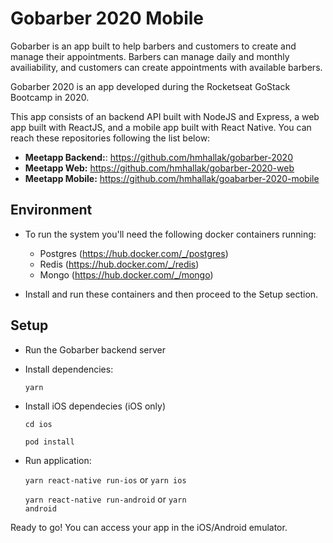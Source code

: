 
# Gobarber 2020 Mobile

Gobarber is an app built to help barbers and customers to create and manage their appointments. Barbers can manage daily and monthly availiability, and customers can create appointments with available barbers.

Gobarber 2020 is an app developed during the Rocketseat GoStack Bootcamp in 2020.

This app consists of an backend API built with NodeJS and Express, a web app built with ReactJS, and a mobile app built with React Native. You can reach these repositories following the list below:
	 
 - **Meetapp Backend:**: https://github.com/hmhallak/gobarber-2020
 - **Meetapp Web:** https://github.com/hmhallak/gobarber-2020-web
 - **Meetapp Mobile:** https://github.com/hmhallak/goabarber-2020-mobile

## Environment
 - To run the system you'll need the following docker containers running:
	 - Postgres (https://hub.docker.com/_/postgres)
	 - Redis (https://hub.docker.com/_/redis)
	 - Mongo (https://hub.docker.com/_/mongo)
   
 - Install and run these containers and then proceed to the Setup section.

## Setup
- Run the Gobarber backend server

- Install dependencies:
 
  <code>yarn</code>

- Install iOS dependecies (iOS only)

  <code>cd ios</code>

  <code>pod install</code>

- Run application:

  <code>yarn react-native run-ios</code> or <code>yarn ios</code>

  <code>yarn react-native run-android</code> or <code>yarn android</code>

Ready to go! You can access your app in the iOS/Android emulator.
